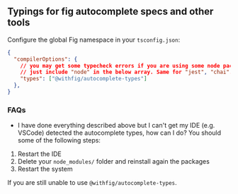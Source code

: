 ## Typings for fig autocomplete specs and other tools

Configure the global Fig namespace in your `tsconfig.json`:

```json
{
  "compilerOptions": {
    // you may get some typecheck errors if you are using some node packages like "fs"
    // just include "node" in the below array. Same for "jest", "chai"...and so on.
    "types": ["@withfig/autocomplete-types"]
  },
}
```

### FAQs

- I have done everything described above but I can't get my IDE (e.g. VSCode) detected the autocomplete types, how can I do?
You should some of the following steps:
1) Restart the IDE
2) Delete your `node_modules/` folder and reinstall again the packages
3) Restart the system

If you are still unable to use `@withfig/autocomplete-types`.